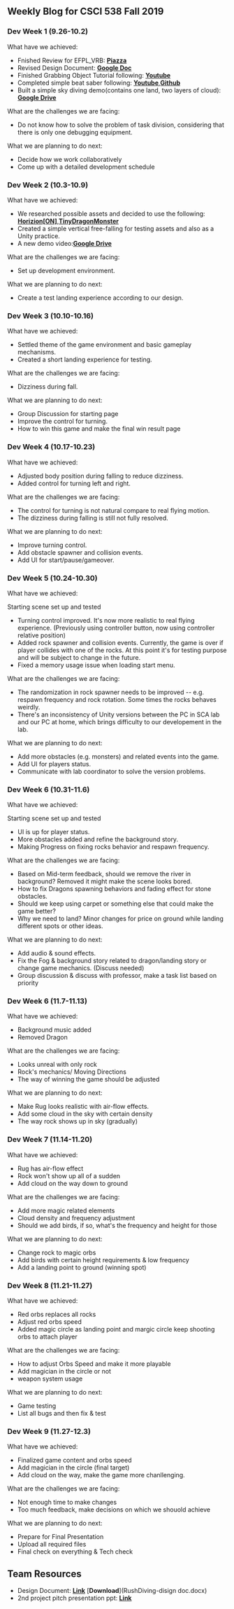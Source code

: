 ## Weekly Blog for CSCI 538 Fall 2019
### Dev Week 1 (9.26-10.2)
What have we achieved:
* Fnished Review for EFPL_VRB: [**Piazza**](https://piazza.com/class/jv4uff58gjj3se?cid=96)
* Revised Design Document: [**Google Doc**](https://docs.google.com/document/d/19N5vguExpMt9sz03MD6xMC7tzFUjFZfkoN-_O45qTAE/edit) 
* Finished Grabbing Object Tutorial following: [**Youtube**](https://www.youtube.com/watch?v=sxvKGVDmYfY&t=61s)
* Completed simple beat saber following: [**Youtube**](https://www.youtube.com/watch?v=gh4k0Q1Pl7E),[**Github**](https://github.com/ImmersiveAtUva/HooHacks-Beat-Saber)
* Built a simple sky diving demo(contains one land, two layers of cloud): [**Google Drive**](https://drive.google.com/file/d/1syMrh9E1hZDOOAQO9LhWwBZP24k_Fuzm/view?usp=sharing)

What are the challenges we are facing:
* Do not know how to solve the problem of task division, considering that there is only one debugging equipment.

What we are planning to do next:
* Decide how we work collaboratively
* Come up with a detailed development schedule

### Dev Week 2 (10.3-10.9)
What have we achieved:
* We researched possible assets and decided to use the following: [**Horizion[ON]**](https://assetstore.unity.com/packages/tools/terrain/horizon-on-31861),[**TinyDragonMonster**](https://assetstore.unity.com/packages/3d/characters/tinydragonmonster-143747)
* Created a simple vertical free-falling for testing assets and also as a Unity practice.
* A new demo video:[**Google Drive**](https://drive.google.com/a/usc.edu/file/d/1rl_wLszay-dfrV7YKDHo7zEqufTeJlkf/view?usp=sharing)

What are the challenges we are facing:
* Set up development environment.

What we are planning to do next:
* Create a test landing experience according to our design.

### Dev Week 3 (10.10-10.16)
What have we achieved:

* Settled theme of the game environment and basic gameplay mechanisms. 
* Created a short landing experience for testing.

What are the challenges we are facing:

* Dizziness during fall.

What we are planning to do next:

* Group Discussion for starting page
* Improve the control for turning.
* How to win this game and make the final win result page

### Dev Week 4 (10.17-10.23)
What have we achieved:

* Adjusted body position during falling to reduce dizziness.
* Added control for turning left and right.

What are the challenges we are facing:

* The control for turning is not natural compare to real flying motion.
* The dizziness during falling is still not fully resolved.

What we are planning to do next:

* Improve turning control.
* Add obstacle spawner and collision events.
* Add UI for start/pause/gameover.

### Dev Week 5 (10.24-10.30)
What have we achieved:

Starting scene set up and tested

* Turning control improved. It's now more realistic to real flying experience. (Previously using controller button, now using
controller relative position)
* Added rock spawner and collision events. Currently, the game is over if player collides with one of the rocks. At this point it's for testing purpose and will be subject to change in the future. 
* Fixed a memory usage issue when loading start menu.

What are the challenges we are facing:
* The randomization in rock spawner needs to be improved -- e.g. respawn frequency and rock rotation. Some times the rocks behaves weirdly.
* There's an inconsistency of Unity versions between the PC in SCA lab and our PC at home, which brings difficulty to our developement in the lab.

What we are planning to do next:

* Add more obstacles (e.g. monsters) and related events into the game.
* Add UI for players status.
* Communicate with lab coordinator to solve the version problems.

### Dev Week 6 (10.31-11.6)
What have we achieved:

Starting scene set up and tested

* UI is up for player status.
* More obstacles added and refine the background story.
* Making Progress on fixing rocks behavior and respawn frequency.

What are the challenges we are facing:
* Based on Mid-term feedback, should we remove the river in background? Removed it might make the scene looks bored.
* How to fix Dragons spawning behaviors and fading effect for stone obstacles.
* Should we keep using carpet or something else that could make the game better?
* Why we need to land? Minor changes for price on ground while landing different spots or other ideas.

What we are planning to do next:

* Add audio & sound effects.
* Fix the Fog & background story related to dragon/landing story or change game mechanics. (Discuss needed)
* Group discussion & discuss with professor, make a task list based on priority

### Dev Week 6 (11.7-11.13)
What have we achieved:

* Background music added
* Removed Dragon

What are the challenges we are facing:

* Looks unreal with only rock
* Rock's mechanics/ Moving Directions
* The way of winning the game should be adjusted

What we are planning to do next:

* Make Rug looks realistic with air-flow effects.
* Add some cloud in the sky with certain density 
* The way rock shows up in sky (gradually)

### Dev Week 7 (11.14-11.20)
What have we achieved:

* Rug has air-flow effect
* Rock won't show up all of a sudden
* Add cloud on the way down to ground

What are the challenges we are facing:

* Add more magic related elements
* Cloud density and frequency adjustment
* Should we add birds, if so, what's the frequency and height for those

What we are planning to do next:

* Change rock to magic orbs
* Add birds with certain height requirements & low frequency
* Add a landing point to ground (winning spot)


### Dev Week 8 (11.21-11.27)
What have we achieved:

* Red orbs replaces all rocks
* Adjust red orbs speed 
* Added magic circle as landing point and margic circle keep shooting orbs to attach player

What are the challenges we are facing:

* How to adjust Orbs Speed and make it more playable
* Add magician in the circle or not 
* weapon system usage

What we are planning to do next:

* Game testing 
* List all bugs and then fix & test

### Dev Week 9 (11.27-12.3)
What have we achieved:

* Finalized game content and orbs speed
* Add magician in the circle (final target)
* Add cloud on the way, make the game more chanllenging.

What are the challenges we are facing:

* Not enough time to make changes
* Too much feedback, make decisions on which we shouold achieve


What we are planning to do next: 

* Prepare for Final Presentation
* Upload all required files
* Final check on everything & Tech check


## Team Resources
* Design Document: [**Link**](https://docs.google.com/document/d/19N5vguExpMt9sz03MD6xMC7tzFUjFZfkoN-_O45qTAE/edit) [**Download**](RushDiving-disign doc.docx)
* 2nd project pitch presentation ppt: [**Link**](https://docs.google.com/presentation/d/1E8LGEj0UPF8qesy_zNgi-hjIeKeVihfnRKT3FRUYJCk/edit#slide=id.g1f87997393_0_782)
